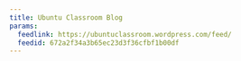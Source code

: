 ```yaml
---
title: Ubuntu Classroom Blog
params:
  feedlink: https://ubuntuclassroom.wordpress.com/feed/
  feedid: 672a2f34a3b65ec23d3f36cfbf1b00df
---
```

